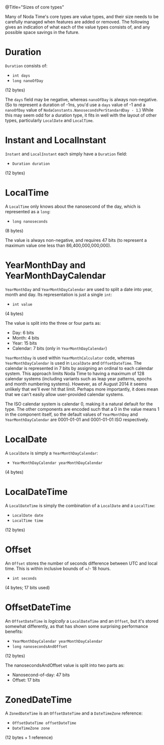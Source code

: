 @Title="Sizes of core types"

Many of Noda Time's core types are value types, and their size needs to be carefully
managed when features are added or removed. The following gives an indication of what
each of the value types consists of, and any possible space savings in the future.

# Duration

`Duration` consists of:

- `int days`
- `long nanoOfDay`

(12 bytes)

The `days` field may be negative, whereas `nanoOfDay` is always non-negative. (So to represent a duration of -1ns, you'd use a `days` value of -1 and a `nanoOfDay` value of `NodaConstants.NanosecondsPerStandardDay - 1`.) While this may seem odd for a duration type, it fits in well with the layout of other types, particularly `LocalDate` and `LocalTime`.

# Instant and LocalInstant

`Instant` and `LocalInstant` each simply have a `Duration` field:

- `Duration duration`

(12 bytes)

# LocalTime

A `LocalTime` only knows about the nanosecond of the day, which is represented as a `long`:

- `long nanoseconds`

(8 bytes)

The value is always non-negative, and requires 47 bits (to represent a maximum value one less than 86,400,000,000,000).

# YearMonthDay and YearMonthDayCalendar

`YearMonthDay` and `YearMonthDayCalendar` are used to split a date into year, month and day. Its representation is just a single `int`:

- `int value`

(4 bytes)

The value is split into the three or four parts as:

- Day: 6 bits
- Month: 4 bits
- Year: 15 bits
- Calendar: 7 bits (only in `YearMonthDayCalendar`)

`YearMonthDay` is used within `YearMonthCalculator` code, whereas `YearMonthDayCalendar` is used in `LocalDate` and `OffsetDateTime`.
The calendar is represented in 7 bits by assigning an ordinal to each calendar system. This approach limits Noda Time to having
a maximum of 128 calendar systems (including variants such as leap year patterns, epochs and month numbering systems). However,
as of August 2014 it seems unlikely that we'll ever hit that limit. Perhaps more importantly, it does mean that we can't easily
allow user-provided calendar systems.

The ISO calendar system is calendar 0, making it a natural default for the type. The other components are encoded such that a 0
in the value means 1 in the component itself, so the default values of `YearMonthDay` and `YearMonthDayCalendar` are 0001-01-01
and 0001-01-01 ISO respectively.

# LocalDate

A `LocalDate` is simply a `YearMonthDayCalendar`:

- `YearMonthDayCalendar yearMonthDayCalendar`

(4 bytes)

# LocalDateTime

A `LocalDateTime` is simply the combination of a `LocalDate` and a `LocalTime`:

- `LocalDate date`
- `LocalTime time`

(12 bytes)

# Offset

An `Offset` stores the number of seconds difference
between UTC and local time. This is within inclusive bounds of +/- 18 hours.

- `int seconds`

(4 bytes; 17 bits used)

# OffsetDateTime

An `OffsetDateTime` is *logically* a `LocalDateTime` and an `Offset`, but it's stored somewhat differently,
as that has shown some surprising performance benefits:

- `YearMonthDayCalendar yearMonthDayCalendar`
- `long nanosecondsAndOffset`

(12 bytes)

The nanosecondsAndOffset value is split into two parts as:

- Nanosecond-of-day: 47 bits
- Offset: 17 bits

# ZonedDateTime

A `ZonedDateTime` is an `OffsetDateTime` and a `DateTimeZone` reference:

- `OffsetDateTime offsetDateTime`
- `DateTimeZone zone`

(12 bytes + 1 reference)
